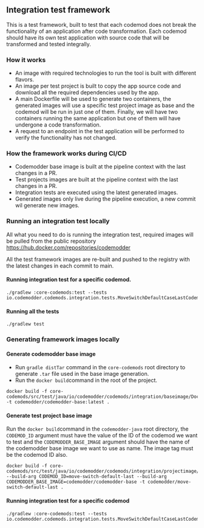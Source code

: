 ## Integration test framework

This is a test framework, built to test that each codemod does not break the functionality of an application after code transformation. Each codemod should have its own test application with source code that will be transformed and tested integrally.

### How it works
- An image with required technologies to run the tool is built with different flavors.
- An image per test project is built to copy the app source code and download all the required dependencies used by the app.
- A main Dockerfile will be used to generate two containers, the generated images will use a specific test project image as base and the codemod will be run in just one of them. Finally, we will have two containers running the same application but one of them will have undergone a  code transformation.
- A request to an endpoint in the test application will be performed to verify the functionality has not changed. 

### How the framework works during CI/CD
- Codemodder base image is built at the pipeline context with the last changes in a PR.
- Test projects images are built at the pipeline context with the last changes in a PR.
- Integration tests are executed using the latest generated images.
- Generated images only live during the pipeline execution, a new commit wil generate new images.

### Running an integration test locally
All what you need to do is running the integration test, required images will be pulled from the public
repository https://hub.docker.com/repositories/codemodder

All the test framework images are re-built and pushed to the registry with the latest changes in each commit to main.

#### Running integration test for a specific codemod.
```
./gradlew :core-codemods:test --tests io.codemodder.codemods.integration.tests.MoveSwitchDefaultCaseLastCodemodIntegrationTest
```
#### Running all the tests
```
./gradlew test
```


### Generating framework images locally
#### Generate codemodder base image
- Run `gradle distTar` command in the `core-codemods` root directory to generate `.tar` file used in the base image generation.
- Run the `docker build`command in the root of the project.
```
docker build -f core-codemods/src/test/java/io/codemodder/codemods/integration/baseimage/Dockerfile -t codemodder/codemodder-base:latest .
```

#### Generate test project base image
Run the `docker build`command in the `codemodder-java` root directory, the `CODEMOD_ID` argument must have the value of the ID of the codemod we want to test
and the `CODEMODDER_BASE_IMAGE` argument should have the name of the codemodder base image we want to use as name.
The image tag must be the codemod ID also.  
```
docker build -f core-codemods/src/test/java/io/codemodder/codemods/integration/projectimage/Dockerfile --build-arg CODEMOD_ID=move-switch-default-last --build-arg CODEMODDER_BASE_IMAGE=codemodder/codemodder-base -t codemodder/move-switch-default-last .
```

#### Running integration test for a specific codemod
```
./gradlew :core-codemods:test --tests io.codemodder.codemods.integration.tests.MoveSwitchDefaultCaseLastCodemodIntegrationTest
```
